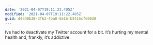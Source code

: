 ```yaml
---
date: '2021-04-07T19:11:22.405Z'
modified: '2021-04-07T19:11:22.405Z'
guid: d4a40b38-3f62-4ba0-8e1b-b8416cf600d0
---
```

Ive had to deactivate my Twitter account for a bit. It’s hurting my mental health and, frankly, it’s addictive. 
